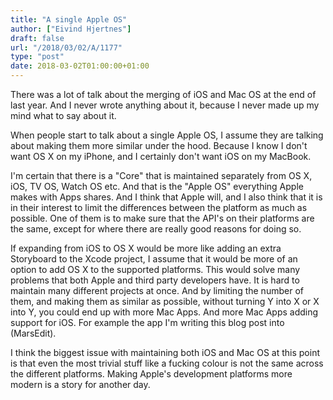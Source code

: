 ```yaml
---
title: "A single Apple OS"
author: ["Eivind Hjertnes"]
draft: false
url: "/2018/03/02/A/1177"
type: "post"
date: 2018-03-02T01:00:00+01:00
---
```


There was a lot of talk about the merging of iOS and Mac OS at the end
of last year. And I never wrote anything about it, because I never made
up my mind what to say about it.

When people start to talk about a single Apple OS, I assume they are
talking about making them more similar under the hood. Because I know I
don't want OS X on my iPhone, and I certainly don't want iOS on my
MacBook.

I'm certain that there is a "Core" that is maintained separately from OS
X, iOS, TV OS, Watch OS etc. And that is the "Apple OS" everything Apple
makes with Apps shares. And I think that Apple will, and I also think
that it is in their interest to limit the differences between the
platform as much as possible. One of them is to make sure that the API's
on their platforms are the same, except for where there are really good
reasons for doing so.

If expanding from iOS to OS X would be more like adding an extra
Storyboard to the Xcode project, I assume that it would be more of an
option to add OS X to the supported platforms. This would solve many
problems that both Apple and third party developers have. It is hard to
maintain many different projects at once. And by limiting the number of
them, and making them as similar as possible, without turning Y into X
or X into Y, you could end up with more Mac Apps. And more Mac Apps
adding support for iOS. For example the app I'm writing this blog post
into (MarsEdit).

I think the biggest issue with maintaining both iOS and Mac OS at this
point is that even the most trivial stuff like a fucking colour is not
the same across the different platforms. Making Apple's development
platforms more modern is a story for another day.
